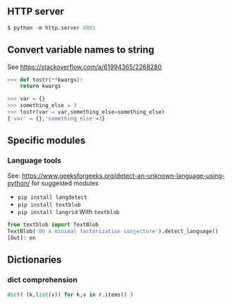 ## HTTP server
```python
$ python -m http.server 8001
```
## Convert variable names to string
See https://stackoverflow.com/a/61994365/2268280
```python
>>> def tostr(**kwargs):
    return kwargs

>>> var = {}
>>> something_else = 3
>>> tostr(var = var,something_else=something_else)
{'var' = {},'something_else'=3}
```
## Specific modules
### Language tools
See: https://www.geeksforgeeks.org/detect-an-unknown-language-using-python/ for suggested modules
* `pip install langdetect`
* `pip install textblob`
* `pip install langrid`
With `textblob`
```python
from textblob import TextBlob 
TextBlob('On a minimal factorization conjecture').detect_language()
[Out]: en
```
## Dictionaries
### dict comprehension
```python
dict( (k,list(v)) for k,v in r.items() )
```
